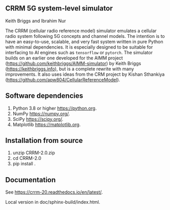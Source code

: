 CRRM 5G system-level simulator
------------------------------

Keith Briggs and Ibrahim Nur

The CRRM (cellular radio reference model) simulator emulates a cellular radio system following 5G concepts and channel models. The intention is to have an easy-to-use, scalable, and very fast system written in pure Python with minimal dependencies. It is especially designed to be suitable for interfacing to AI engines such as ``tensorflow`` or ``pytorch``.  The simulator builds on an earlier one developed for the AIMM project (<https://github.com/keithbriggs/AIMM-simulator>) by Keith Briggs (<https://keithbriggs.info>), but is a complete rewrite with many improvements. It also uses ideas from the CRM project by Kishan Sthankiya (<https://github.com/apw804/CellularReferenceModel>).

Software dependencies
---------------------

1. Python 3.8 or higher <https://python.org>.
2. NumPy <https://numpy.org/>. 
3. SciPy <https://scipy.org/>. 
4. Matplotlib <https://matplotlib.org>.

Installation from source
-----------------------

1. unzip CRRM-2.0.zip
2. cd CRRM-2.0
3. pip install .

Documentation
-------------

See <https://crrm-20.readthedocs.io/en/latest/>.

Local version in doc/sphinx-build/index.html.
